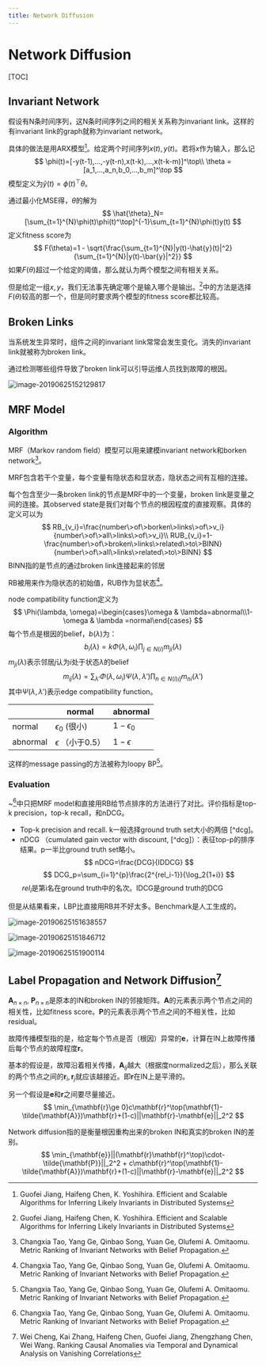 ```yaml
---
title: Network Diffusion
---
```


# Network Diffusion

[TOC]

## Invariant Network

假设有N条时间序列，这N条时间序列之间的相关关系称为invariant link。这样的有invariant link的graph就称为invariant network。

具体的做法是用ARX模型[^tkde2007]。给定两个时间序列$x(t), y(t)$。若将$x$作为输入，那么记
$$
\phi(t)=[-y(t-1),...,-y(t-n),x(t-k),...,x(t-k-m)]^\top\\
\theta = [a_1,...,a_n,b_0,...,b_m]^\top
$$
模型定义为$\hat{y}(t)=\phi(t)^\top\theta$。

通过最小化MSE得，$\theta$的解为
$$
\hat{\theta}_N=[\sum_{t=1}^{N}\phi(t)\phi(t)^\top]^{-1}\sum_{t=1}^{N}\phi(t)y(t)
$$
定义fitness score为
$$
F(\theta)=1 - \sqrt{\frac{\sum_{t=1}^{N}|y(t)-\hat{y}(t)|^2}{\sum_{t=1}^{N}|y(t)-\bar{y}|^2}}
$$
如果$F(\theta)$超过一个给定的阈值，那么就认为两个模型之间有相关关系。

但是给定一组$x, y$，我们无法事先确定哪个是输入哪个是输出。[^tkde2007]中的方法是选择$F(\theta)$较高的那一个，但是同时要求两个模型的fitness score都比较高。

## Broken Links

当系统发生异常时，组件之间的invariant link常常会发生变化。消失的invariant link就被称为broken link。

通过检测哪些组件导致了broken link可以引导运维人员找到故障的根因。

![image-20190625152129817](network_diffusion/image-20190625152129817.png)

## MRF Model

### Algorithm

MRF（Markov random field）模型可以用来建模invariant network和borken network[^icdm2014]。

MRF包含若干个变量，每个变量有隐状态和显状态，隐状态之间有互相的连接。

每个包含至少一条broken link的节点是MRF中的一个变量，broken link是变量之间的连接。其observed state是我们对每个节点的根因程度的直接观察。具体的定义可以为
$$
RB_{v_i}=\frac{number\>of\>borken\>links\>of\>v_i}{number\>of\>all\>links\>of\>v_i}\\
RUB_{v_i}=1-\frac{number\>of\>broken\>links\>related\>to\>BINN}{number\>of\>all\>links\>related\>to\>BINN}
$$
BINN指的是节点的通过broken link连接起来的邻居

RB被用来作为隐状态的初始值，RUB作为显状态[^icdm2014]。

node compatibility function定义为
$$
\Phi(\lambda, \omega)=\begin{cases}\omega & \lambda=abnormal\\1-\omega & \lambda =normal\end{cases}
$$
每个节点是根因的belief，$b(\lambda)$为：
$$
b_i(\lambda)=k\Phi(\lambda, \omega_i)\prod_{j\in N(i)}m_{ji}(\lambda)
$$
$m_{ji}(\lambda)$表示邻居$j$认为$i$处于状态$\lambda$的belief
$$
m_{ij}(\lambda)=\sum_{\lambda'}\Phi(\lambda,\omega_i)\Psi(\lambda,\lambda')\prod_{n\in N(i)/j}m_{ni}(\lambda')
$$
其中$\Psi(\lambda,\lambda')$表示edge compatibility function。

|          | normal                 | abnormal       |
| -------- | ---------------------- | -------------- |
| normal   | $\epsilon_0$ (很小)    | $1-\epsilon_0$ |
| abnormal | $\epsilon$ （小于0.5） | $1-\epsilon$   |

这样的message passing的方法被称为loopy BP[^icdm2014]。

### Evaluation

~[^icdm2014]中只把MRF model和直接用RB给节点排序的方法进行了对比。评价指标是top-k precision，top-k recall，和nDCG。

- Top-k precision and recall. k一般选择ground truth set大小的两倍 [^dcg]。
- nDCG （cumulated gain vector with discount, [^dcg]）：表征top-p的排序结果。p一半比ground truth set略小。
$$
nDCG=\frac{DCG}{IDDCG}
$$
$$
DCG_p=\sum_{i=1}^{p}\frac{2^{rel_i-1}}{\log_2{1+i}}
$$
​	$rel_i$是第i名在ground truth中的名次。IDCG是ground truth的DCG

但是从结果看来，LBP比直接用RB并不好太多。Benchmark是人工生成的。

![image-20190625151638557](network_diffusion/image-20190625151638557.png)

![image-20190625151846712](network_diffusion/image-20190625151846712.png)

![image-20190625151900114](network_diffusion/image-20190625151900114.png)





## Label Propagation and Network Diffusion[^kdd2016]
$\mathbf{A}_{n\times n}$, $\mathbf{P}_{n\times n}$是原本的IN和broken IN的邻接矩阵。$\mathbf{A}$的元素表示两个节点之间的相关性，比如fitness score。$\mathbf{P}$的元素表示两个节点之间的不相关性，比如residual。

故障传播模型指的是，给定每个节点是否（根因）异常的$\mathbf{e}$，计算在IN上故障传播后每个节点的故障程度$\mathbf{r}$。 

基本的假设是，故障沿着相关传播，$\mathbf{A}_{ij}$越大（根据度normalized之后），那么关联的两个节点之间的$\mathbf{r}_i, \mathbf{r}_j$就应该越接近。即$\mathbf{r}$在IN上是平滑的。 

另一个假设是$\mathbf{e}$和$\mathbf{r}$之间要尽量接近。 
$$
\min_{\mathbf{r}\ge 0}c\mathbf{r}^\top(\mathbf{1}-\tilde{\mathbf{A}})\mathbf{r}+(1-c)||\mathbf{r}-\mathbf{e}||_2^2
$$


Network diffusion指的是衡量根因重构出来的broken IN和真实的broken IN的差别。
$$
\min_{\mathbf{e}}||(\mathbf{r}\mathbf{r}^\top)\cdot-\tilde{\mathbf{P}}||_2^2 + c\mathbf{r}^\top(\mathbf{1}-\tilde{\mathbf{A}})\mathbf{r}+(1-c)||\mathbf{r}-\mathbf{e}||_2^2
$$




[^tkde2007]: Guofei Jiang, Haifeng Chen, K. Yoshihira. Efficient and Scalable Algorithms for Inferring Likely Invariants in Distributed Systems
[^icdm2014]: Changxia Tao, Yang Ge, Qinbao Song, Yuan Ge, Olufemi A. Omitaomu. Metric Ranking of Invariant Networks with Belief Propagation.
[^kdd2016]: Wei Cheng, Kai Zhang, Haifeng Chen, Guofei Jiang, Zhengzhang Chen, Wei Wang. Ranking Causal Anomalies via Temporal and Dynamical Analysis on Vanishing Correlations
